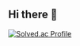 ## Hi there 👋
[![Solved.ac Profile](http://mazassumnida.wtf/api/v2/generate_badge?boj=zackinthebox)](https://solved.ac/zackinthebox/)
<!--
**Sam-Ryong/Sam-Ryong** is a ✨ _special_ ✨ repository because its `README.md` (this file) appears on your GitHub profile.

Here are some ideas to get you started:

- 🔭 I’m currently working on ...
- 🌱 I’m currently learning ...
- 👯 I’m looking to collaborate on ...
- 🤔 I’m looking for help with ...
- 💬 Ask me about ...
- 📫 How to reach me: ...
- 😄 Pronouns: ...
- ⚡ Fun fact: ...
-->
